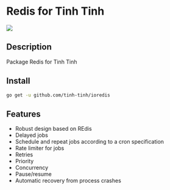 # Redis for Tinh Tinh

![](https://avatars.githubusercontent.com/u/178628733?s=400&u=2a8230486a43595a03a6f9f204e54a0046ce0cc4&v=4)

## Description

Package Redis for Tinh Tinh

## Install 

```bash
go get -u github.com/tinh-tinh/ioredis
```

## Features

- Robust design based on REdis
- Delayed jobs
- Schedule and repeat jobs according to a cron specification
- Rate limiter for jobs
- Retries
- Priority
- Concurrency
- Pause/resume 
- Automatic recovery from process crashes